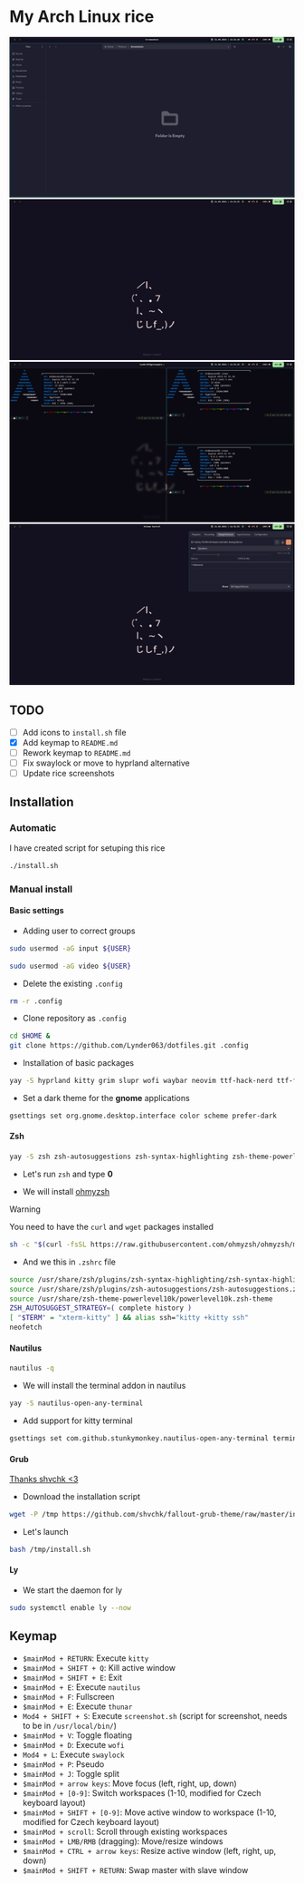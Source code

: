 # My Arch Linux rice

![Screenshot 1](pics/pic_1.png)
![Screenshot 1](pics/pic_2.png)
![Screenshot 1](pics/pic_3.png)
![Screenshot 1](pics/pic_4.png)

## TODO
- [ ] Add icons to `install.sh` file
- [x] Add keymap to `README.md`
- [ ] Rework keymap to `README.md`
- [ ] Fix swaylock or move to hyprland alternative
- [ ] Update rice screenshots

## Installation

### Automatic
I have created script for setuping this rice
```bash
./install.sh
```

### Manual install
#### Basic settings

- Adding user to correct groups

```bash
sudo usermod -aG input ${USER}
```

```bash
sudo usermod -aG video ${USER}
```

- Delete the existing `.config`

``` bash
rm -r .config
```

- Clone repository as `.config`
``` bash
cd $HOME &
git clone https://github.com/Lynder063/dotfiles.git .config
```

- Installation of basic packages

``` bash
yay -S hyprland kitty grim slupr wofi waybar neovim ttf-hack-nerd ttf-font-awesome noto-fonts-emoji network-manager-applet blueman-applet dunst hyprpaper swaylock-effects catppuccin-gtk-theme-mocha-gnome hyprshot polk - keyring ly nwg-look neofetch nautilus ocs-url wget curl xdg-desktop-portal-hyprland tela-icon-theme
```

- Set a dark theme for the **gnome** applications

``` bash
gsettings set org.gnome.desktop.interface color scheme prefer-dark
```
#### Zsh

``` bash
yay -S zsh zsh-autosuggestions zsh-syntax-highlighting zsh-theme-powerlevel10k
```

- Let's run `zsh` and type **0**

- We will install [ohmyzsh](https://ohmyz.sh/#install)

> [!WARNING]
> You need to have the `curl` and `wget` packages installed


``` bash
sh -c "$(curl -fsSL https://raw.githubusercontent.com/ohmyzsh/ohmyzsh/master/tools/install.sh)"
```

- And we this in `.zshrc` file
``` bash
source /usr/share/zsh/plugins/zsh-syntax-highlighting/zsh-syntax-highlighting.zsh
source /usr/share/zsh/plugins/zsh-autosuggestions/zsh-autosuggestions.zsh
source /usr/share/zsh-theme-powerlevel10k/powerlevel10k.zsh-theme
ZSH_AUTOSUGGEST_STRATEGY=( complete history )
[ "$TERM" = "xterm-kitty" ] && alias ssh="kitty +kitty ssh"
neofetch
```

#### Nautilus
 
``` bash
nautilus -q
```

- We will install the terminal addon in nautilus

``` bash
yay -S nautilus-open-any-terminal
```

- Add support for kitty terminal

``` bash
gsettings set com.github.stunkymonkey.nautilus-open-any-terminal terminal kitty
```

#### Grub
[Thanks shvchk <3](https://github.com/shvchk/fallout-grub-theme?tab=readme-ov-file)

- Download the installation script

``` bash
wget -P /tmp https://github.com/shvchk/fallout-grub-theme/raw/master/install.sh
```

- Let's launch
``` bash
bash /tmp/install.sh
```

#### Ly

- We start the daemon for ly
``` bash
sudo systemctl enable ly --now
```

## Keymap
- `$mainMod + RETURN`: Execute `kitty`
- `$mainMod + SHIFT + Q`: Kill active window
- `$mainMod + SHIFT + E`: Exit
- `$mainMod + E`: Execute `nautilus`
- `$mainMod + F`: Fullscreen
- `$mainMod + E`: Execute `thunar`
- `Mod4 + SHIFT + S`: Execute `screenshot.sh` (script for screenshot, needs to be in `/usr/local/bin/`)
- `$mainMod + V`: Toggle floating
- `$mainMod + D`: Execute `wofi`
- `Mod4 + L`: Execute `swaylock`
- `$mainMod + P`: Pseudo
- `$mainMod + J`: Toggle split
- `$mainMod + arrow keys`: Move focus (left, right, up, down)
- `$mainMod + [0-9]`: Switch workspaces (1-10, modified for Czech keyboard layout)
- `$mainMod + SHIFT + [0-9]`: Move active window to workspace (1-10, modified for Czech keyboard layout)
- `$mainMod + scroll`: Scroll through existing workspaces
- `$mainMod + LMB/RMB` (dragging): Move/resize windows
- `$mainMod + CTRL + arrow keys`: Resize active window (left, right, up, down)
- `$mainMod + SHIFT + RETURN`: Swap master with slave window

